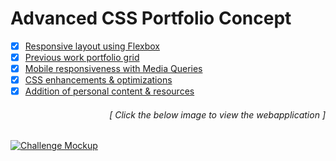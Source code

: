 # Advanced CSS Portfolio Concept

- [x] [Responsive layout using Flexbox](https://github.com/luc1dLife/Advanced_CSS_Portfolio/issues/1)
- [x] [Previous work portfolio grid](https://github.com/luc1dLife/Advanced_CSS_Portfolio/issues/2)
- [x] [Mobile responsiveness with Media Queries](https://github.com/luc1dLife/Advanced_CSS_Portfolio/issues/3)
- [x] [CSS enhancements & optimizations](https://github.com/luc1dLife/Advanced_CSS_Portfolio/issues/4) 
- [x] [Addition of personal content & resources](https://github.com/luc1dLife/Advanced_CSS_Portfolio/issues/5)
<h6><p align="right">[ Click the below image to view the webapplication ]</p></h6>
<a href="https://luc1dlife.github.io/Advanced_CSS_Portfolio/">
  <img src="#" alt="Challenge Mockup">
</a>
